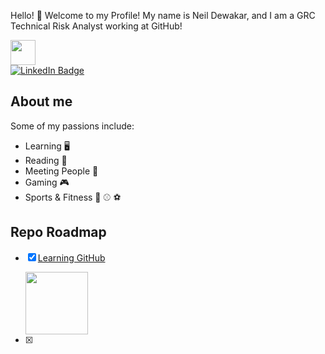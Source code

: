 
Hello! 👋 Welcome to my Profile! My name is Neil Dewakar, and I am a GRC Technical Risk Analyst working at GitHub!

<img src="https://media.giphy.com/media/du3J3cXyzhj75IOgvA/giphy.gif" width="40" height="40"/> 

<div id="badges">
  <a href="https://www.linkedin.com/in/neil-dewakar-785233113/">
    <img src="https://img.shields.io/badge/LinkedIn-blue?style=for-the-badge&logo=linkedin&logoColor=red" alt="LinkedIn Badge"/>
  </a>
</div>

## About me 
Some of my passions include:
- Learning 🖥️
- Reading 📖 
- Meeting People 🤝 
- Gaming 🎮 
- Sports & Fitness 🏈 ⚾ ⚽



## Repo Roadmap

- [x] [Learning GitHub](https://github.com/ndewakar/Learning-GH)

    <img src="https://media.giphy.com/media/cnhpl4IeYgU7MCBdV2/giphy.gif" width="100" height="100"/>
- [x] 

